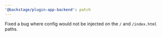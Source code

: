 ```yaml
---
'@backstage/plugin-app-backend': patch
---
```


Fixed a bug where config would not be injected on the `/` and `/index.html` paths.
